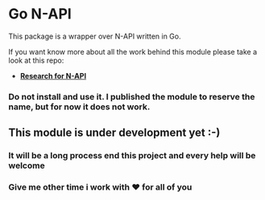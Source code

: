 # Go N-API

This package is a wrapper over N-API written in Go.

If you want know more about all the work behind this module please take a look at
this repo: 
- **[Research for N-API](https://github.com/NickNaso/abi-stable-node-research)**

### Do not install and use it. I published the module to reserve the name, but for now it does not work.

## This module is under development yet :-) 
### It will be a long process end this project and every help will be welcome
### Give me other time i work with :heart: for all of you
